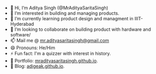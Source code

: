 - 👋 Hi, I’m Aditya Singh (@MrAdityaSaritaSingh)
- 👀 I’m interested in building and managing products.
- 🌱 I’m currently learning product design and managment in IIIT-Hyderabad
- 💞️ I’m looking to collaborate on building product with hardware and software/
- 📫 Mail me @ mr.adityasaritasingh@gmail.com
- 😄 Pronouns: He/Him
- ⚡ Fun fact: I'm a quizzer with interest in history.
- 💼 Portfolio: [mradityasaritasingh.github.io](https://mradityasaritasingh.github.io/).
- 📓 Blog: [adigeak.github.io](https://adigeak.github.io/).

<!---
MrAdityaSaritaSingh/MrAdityaSaritaSingh is a ✨ special ✨ repository because its `README.md` (this file) appears on your GitHub profile.
You can click the Preview link to take a look at your changes.
--->
